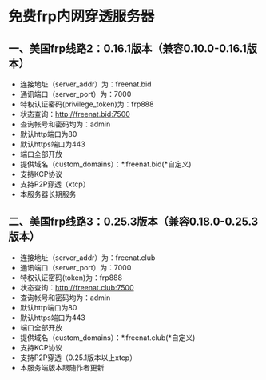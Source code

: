 ﻿# 免费frp内网穿透服务器
## 一、美国frp线路2：0.16.1版本（兼容0.10.0-0.16.1版本）
- 连接地址（server_addr）为：freenat.bid
- 通讯端口（server_port）为：7000
- 特权认证密码(privilege_token)为：frp888
- 状态查询：http://freenat.bid:7500
- 查询帐号和密码均为：admin
- 默认http端口为80
- 默认https端口为443
- 端口全部开放
- 提供域名（custom_domains）：*.freenat.bid(*自定义)
- 支持KCP协议
- 支持P2P穿透（xtcp）
- 本服务器长期服务

## 二、美国frp线路3：0.25.3版本（兼容0.18.0-0.25.3版本）
- 连接地址（server_addr）为：freenat.club
- 通讯端口（server_port）为：7000
- 特权认证密码(token)为：frp888
- 状态查询：http://freenat.club:7500
- 查询帐号和密码均为：admin
- 默认http端口为80
- 默认https端口为443
- 端口全部开放
- 提供域名（custom_domains）：*.freenat.club(*自定义)
- 支持KCP协议
- 支持P2P穿透（0.25.1版本以上xtcp）
- 本服务端版本跟随作者更新
